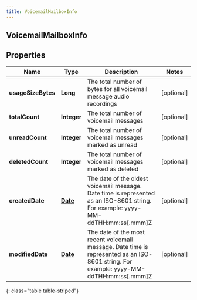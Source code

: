 ```yaml
---
title: VoicemailMailboxInfo
---
```


## VoicemailMailboxInfo

## Properties

| Name               | Type                                     | Description                                                                                                                            | Notes      |
| ------------------ | ---------------------------------------- | -------------------------------------------------------------------------------------------------------------------------------------- | ---------- |
| **usageSizeBytes** | <!----><!---->**Long**<!---->            | The total number of bytes for all voicemail message audio recordings                                                                   | [optional] |
| **totalCount**     | <!----><!---->**Integer**<!---->         | The total number of voicemail messages                                                                                                 | [optional] |
| **unreadCount**    | <!----><!---->**Integer**<!---->         | The total number of voicemail messages marked as unread                                                                                | [optional] |
| **deletedCount**   | <!----><!---->**Integer**<!---->         | The total number of voicemail messages marked as deleted                                                                               | [optional] |
| **createdDate**    | <!----><!---->[**Date**](Date.md)<!----> | The date of the oldest voicemail message. Date time is represented as an ISO-8601 string. For example: yyyy-MM-ddTHH:mm:ss[.mmm]Z      | [optional] |
| **modifiedDate**   | <!----><!---->[**Date**](Date.md)<!----> | The date of the most recent voicemail message. Date time is represented as an ISO-8601 string. For example: yyyy-MM-ddTHH:mm:ss[.mmm]Z | [optional] |

{: class="table table-striped"}
